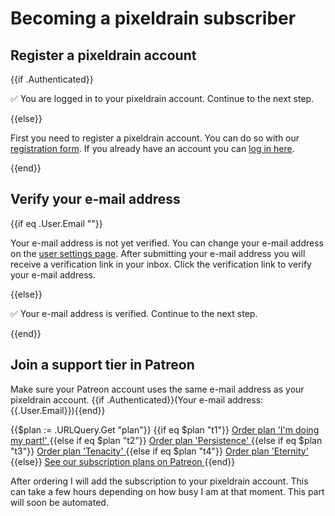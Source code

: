 # Becoming a pixeldrain subscriber

## Register a pixeldrain account

{{if .Authenticated}}

✅ You are logged in to your pixeldrain account. Continue to the next step.

{{else}}

First you need to register a pixeldrain account. You can do so with our
[registration form](/register). If you already have an account you can [log in
here](/login).

{{end}}

## Verify your e-mail address

{{if eq .User.Email ""}}

Your e-mail address is not yet verified. You can change your e-mail address on
the [user settings page](/user/settings). After submitting your e-mail address
you will receive a verification link in your inbox. Click the verification link
to verify your e-mail address.

{{else}}

✅ Your e-mail address is verified. Continue to the next step.

{{end}}

## Join a support tier in Patreon

Make sure your Patreon account uses the same e-mail address as your pixeldrain
account. {{if .Authenticated}}(Your e-mail address: {{.User.Email}}){{end}}

{{$plan := .URLQuery.Get "plan"}}
{{if eq $plan "t1"}}
<a class="button button_highlight" href="https://www.patreon.com/join/pixeldrain/checkout?rid=5291427">
Order plan 'I'm doing my part!'
</a>
{{else if eq $plan "t2"}}
<a class="button button_highlight" href="https://www.patreon.com/join/pixeldrain/checkout?rid=5291482">
Order plan 'Persistence'
</a>
{{else if eq $plan "t3"}}
<a class="button button_highlight" href="https://www.patreon.com/join/pixeldrain/checkout?rid=5291516">
Order plan 'Tenacity'
</a>
{{else if eq $plan "t4"}}
<a class="button button_highlight" href="https://www.patreon.com/join/pixeldrain/checkout?rid=5291528">
Order plan 'Eternity'
</a>
{{else}}
<a class="button button_highlight" href="https://www.patreon.com/join/pixeldrain">
See our subscription plans on Patreon
</a>
{{end}}

After ordering I will add the subscription to your pixeldrain account. This can
take a few hours depending on how busy I am at that moment. This part will soon
be automated.
